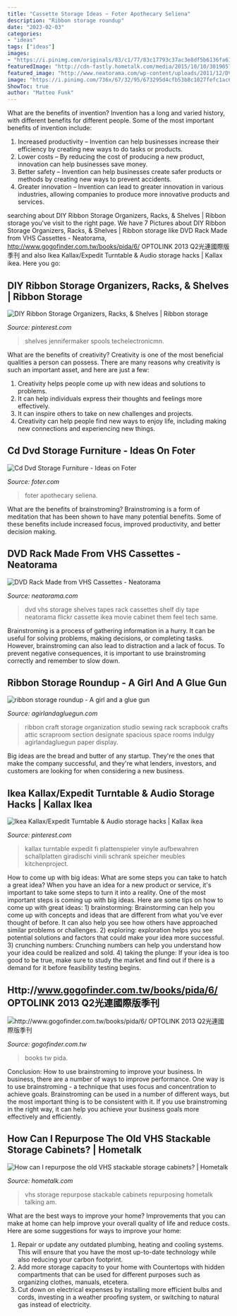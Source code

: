 ```yaml
---
title: "Cassette Storage Ideas ~ Foter Apothecary Seliena"
description: "Ribbon storage roundup"
date: "2023-02-03"
categories:
- "ideas"
tags: ["ideas"]
images:
- "https://i.pinimg.com/originals/83/c1/77/83c17793c37ac3e8df5b6136fa61692a.jpg"
featuredImage: "http://cdn-fastly.hometalk.com/media/2015/10/10/3019057/q-how-can-i-repurpose-the-old-vhs-stackable-storage-cabinets-repurpose-unique-pieces-repurposing-upcycling-storage-ideas.jpg?size=1200x628"
featured_image: "http://www.neatorama.com/wp-content/uploads/2011/12/DVD-500x666.jpg"
image: "https://i.pinimg.com/736x/67/32/95/673295d4cfb53b8c1027fefc1ac6af62.jpg"
ShowToc: true
author: "Matteo Funk"
---
```



What are the benefits of invention?
Invention has a long and varied history, with different benefits for different people. Some of the most important benefits of invention include: 
1) Increased productivity – Invention can help businesses increase their efficiency by creating new ways to do tasks or products. 
2) Lower costs – By reducing the cost of producing a new product, innovation can help businesses save money. 
3) Better safety – Invention can help businesses create safer products or methods by creating new ways to prevent accidents.
4) Greater innovation – Invention can lead to greater innovation in various industries, allowing companies to produce more innovative products and services.

	

		
searching about DIY Ribbon Storage Organizers, Racks, &amp; Shelves | Ribbon storage you've visit to the right page. We have 7 Pictures about DIY Ribbon Storage Organizers, Racks, &amp; Shelves | Ribbon storage like DVD Rack Made from VHS Cassettes - Neatorama, http://www.gogofinder.com.tw/books/pida/6/ OPTOLINK 2013 Q2光連國際版季刊 and also Ikea Kallax/Expedit Turntable &amp; Audio storage hacks | Kallax ikea. Here you go:
		
    
## DIY Ribbon Storage Organizers, Racks, &amp; Shelves | Ribbon Storage

<img loading=lazy src="https://i.pinimg.com/originals/83/c1/77/83c17793c37ac3e8df5b6136fa61692a.jpg" onerror="this.onerror=null;this.src='https://tse1.mm.bing.net/th?id=OIP.A0m9J70pIbY52gJqYVloQwHaJ3&amp;pid=15.1';" alt="DIY Ribbon Storage Organizers, Racks, &amp; Shelves | Ribbon storage">

_Source: pinterest.com_

>shelves jennifermaker spools techelectronicmn. 

	

What are the benefits of creativity?
Creativity is one of the most beneficial qualities a person can possess. There are many reasons why creativity is such an important asset, and here are just a few: 
1. Creativity helps people come up with new ideas and solutions to problems. 
2. It can help individuals express their thoughts and feelings more effectively.
3. It can inspire others to take on new challenges and projects.
4. Creativity can help people find new ways to enjoy life, including making new connections and experiencing new things.

    
## Cd Dvd Storage Furniture - Ideas On Foter

<img loading=lazy src="https://foter.com/photos/256/cd-dvd-storage-furniture-10.jpg" onerror="this.onerror=null;this.src='https://tse4.mm.bing.net/th?id=OIP.uvX2KK9KZm-Unu9kxmQQ8gHaJ4&amp;pid=15.1';" alt="Cd Dvd Storage Furniture - Ideas on Foter">

_Source: foter.com_

>foter apothecary seliena. 

	

What are the benefits of brainstroming?
Brainstroming is a form of meditation that has been shown to have many potential benefits. Some of these benefits include increased focus, improved productivity, and better decision making.

    
## DVD Rack Made From VHS Cassettes - Neatorama

<img loading=lazy src="http://www.neatorama.com/wp-content/uploads/2011/12/DVD-500x666.jpg" onerror="this.onerror=null;this.src='https://tse2.mm.bing.net/th?id=OIP.kW89g_2mjyl7vSKO-kdS3gHaJ3&amp;pid=15.1';" alt="DVD Rack Made from VHS Cassettes - Neatorama">

_Source: neatorama.com_

>dvd vhs storage shelves tapes rack cassettes shelf diy tape neatorama flickr cassette ikea movie cabinet them feel tech same. 

	

Brainstroming is a process of gathering information in a hurry. It can be useful for solving problems, making decisions, or completing tasks. However, brainstroming can also lead to distraction and a lack of focus. To prevent negative consequences, it is important to use brainstroming correctly and remember to slow down.

    
## Ribbon Storage Roundup - A Girl And A Glue Gun

<img loading=lazy src="https://www.agirlandagluegun.com/wp-content/uploads/2017/02/ribbon-30.jpg" onerror="this.onerror=null;this.src='https://tse3.mm.bing.net/th?id=OIP.p254ys-jsOJGdNg5iUKrbQAAAA&amp;pid=15.1';" alt="ribbon storage roundup - A girl and a glue gun">

_Source: agirlandagluegun.com_

>ribbon craft storage organization studio sewing rack scrapbook crafts attic scraproom section designate spacious space rooms indulgy agirlandagluegun paper display. 

	

Big ideas are the bread and butter of any startup. They're the ones that make the company successful, and they're what lenders, investors, and customers are looking for when considering a new business.

    
## Ikea Kallax/Expedit Turntable &amp; Audio Storage Hacks | Kallax Ikea

<img loading=lazy src="https://i.pinimg.com/736x/67/32/95/673295d4cfb53b8c1027fefc1ac6af62.jpg" onerror="this.onerror=null;this.src='https://tse4.mm.bing.net/th?id=OIP.SmlVRNMByuOxXTo9N6ajpwHaLK&amp;pid=15.1';" alt="Ikea Kallax/Expedit Turntable &amp; Audio storage hacks | Kallax ikea">

_Source: pinterest.com_

>kallax turntable expedit fi plattenspieler vinyle aufbewahren schallplatten giradischi vinili schrank speicher meubles kitchenproject. 

	

How to come up with big ideas: What are some steps you can take to hatch a great idea?
When you have an idea for a new product or service, it's important to take some steps to turn it into a reality. One of the most important steps is coming up with big ideas. Here are some tips on how to come up with great ideas: 1) brainstorming: Brainstorming can help you come up with concepts and ideas that are different from what you've ever thought of before. It can also help you see how others have approached similar problems or challenges. 2) exploring: exploration helps you see potential solutions and factors that could make your idea more successful. 3) crunching numbers: Crunching numbers can help you understand how your idea could be realized and sold. 4) taking the plunge: If your idea is too good to be true, make sure to study the market and find out if there is a demand for it before feasibility testing begins.

    
## Http://www.gogofinder.com.tw/books/pida/6/ OPTOLINK 2013 Q2光連國際版季刊

<img loading=lazy src="http://www.gogofinder.com.tw/books/pida/6/s/13722181721W6LG5F2.jpg" onerror="this.onerror=null;this.src='https://tse2.mm.bing.net/th?id=OIP.o__igtC0Lm8wJnVoo_iuKQHaKf&amp;pid=15.1';" alt="http://www.gogofinder.com.tw/books/pida/6/ OPTOLINK 2013 Q2光連國際版季刊">

_Source: gogofinder.com.tw_

>books tw pida. 

	

Conclusion: How to use brainstroming to improve your business.
In business, there are a number of ways to improve performance. One way is to use brainstroming - a technique that uses focus and concentration to achieve goals. Brainstroming can be used in a number of different ways, but the most important thing is to be consistent with it. If you use brainstroming in the right way, it can help you achieve your business goals more effectively and efficiently.

    
## How Can I Repurpose The Old VHS Stackable Storage Cabinets? | Hometalk

<img loading=lazy src="http://cdn-fastly.hometalk.com/media/2015/10/10/3019057/q-how-can-i-repurpose-the-old-vhs-stackable-storage-cabinets-repurpose-unique-pieces-repurposing-upcycling-storage-ideas.jpg?size=1200x628" onerror="this.onerror=null;this.src='https://tse1.mm.bing.net/th?id=OIP.LzFIcquXfkecbS4dW5vZKQHaD4&amp;pid=15.1';" alt="How can I repurpose the old VHS stackable storage cabinets? | Hometalk">

_Source: hometalk.com_

>vhs storage repurpose stackable cabinets repurposing hometalk talking am. 

	

What are the best ways to improve your home?
Improvements that you can make at home can help improve your overall quality of life and reduce costs. Here are some suggestions for ways to improve your home: 
1. Repair or update any outdated plumbing, heating and cooling systems. This will ensure that you have the most up-to-date technology while also reducing your carbon footprint. 
2. Add more storage capacity to your home with Countertops with hidden compartments that can be used for different purposes such as organizing clothes, manuals, etcetera. 
3. Cut down on electrical expenses by installing more efficient bulbs and cords, investing in a weather proofing system, or switching to natural gas instead of electricity. 

